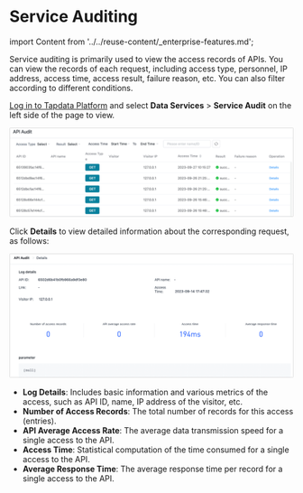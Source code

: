 # Service Auditing
import Content from '../../reuse-content/_enterprise-features.md';

<Content />

Service auditing is primarily used to view the access records of APIs. You can view the records of each request, including access type, personnel, IP address, access time, access result, failure reason, etc. You can also filter according to different conditions.

[Log in to Tapdata Platform](../log-in.md) and select **Data Services** > **Service Audit** on the left side of the page to view.

![](../../images/audit_api_1.png)

Click **Details** to view detailed information about the corresponding request, as follows:

![](../../images/audit_api_2.png)

- **Log Details**: Includes basic information and various metrics of the access, such as API ID, name, IP address of the visitor, etc.
- **Number of Access Records**: The total number of records for this access (entries).
- **API Average Access Rate**: The average data transmission speed for a single access to the API.
- **Access Time**: Statistical computation of the time consumed for a single access to the API.
- **Average Response Time**: The average response time per record for a single access to the API.